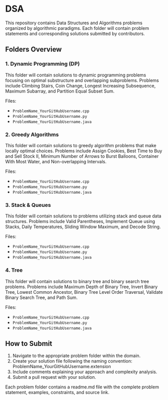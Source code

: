 # DSA
This repository contains Data Structures and Algorithms problems organized by algorithmic paradigms. Each folder will contain problem statements and corresponding solutions submitted by contributors.

## Folders Overview
### 1. Dynamic Programming (DP)
This folder will contain solutions to dynamic programming problems focusing on optimal substructure and overlapping subproblems. Problems include Climbing Stairs, Coin Change, Longest Increasing Subsequence, Maximum Subarray, and Partition Equal Subset Sum.

Files:
- `ProblemName_YourGitHubUsername.cpp`
- `ProblemName_YourGitHubUsername.py`
- `ProblemName_YourGitHubUsername.java`

### 2. Greedy Algorithms
This folder will contain solutions to greedy algorithm problems that make locally optimal choices. Problems include Assign Cookies, Best Time to Buy and Sell Stock II, Minimum Number of Arrows to Burst Balloons, Container With Most Water, and Non-overlapping Intervals.

Files:
- `ProblemName_YourGitHubUsername.cpp`
- `ProblemName_YourGitHubUsername.py`
- `ProblemName_YourGitHubUsername.java`

### 3. Stack & Queues
This folder will contain solutions to problems utilizing stack and queue data structures. Problems include Valid Parentheses, Implement Queue using Stacks, Daily Temperatures, Sliding Window Maximum, and Decode String.

Files:
- `ProblemName_YourGitHubUsername.cpp`
- `ProblemName_YourGitHubUsername.py`
- `ProblemName_YourGitHubUsername.java`

### 4. Tree
This folder will contain solutions to binary tree and binary search tree problems. Problems include Maximum Depth of Binary Tree, Invert Binary Tree, Lowest Common Ancestor, Binary Tree Level Order Traversal, Validate Binary Search Tree, and Path Sum.

Files:
- `ProblemName_YourGitHubUsername.cpp`
- `ProblemName_YourGitHubUsername.py`
- `ProblemName_YourGitHubUsername.java`

## How to Submit
1. Navigate to the appropriate problem folder within the domain.
2. Create your solution file following the naming convention: ProblemName_YourGitHubUsername.extension
3. Include comments explaining your approach and complexity analysis.
4. Submit a pull request with your solution.

Each problem folder contains a readme.md file with the complete problem statement, examples, constraints, and source link.
